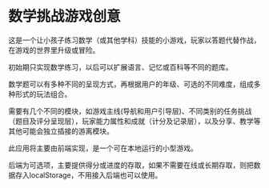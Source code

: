 # 数学挑战游戏创意

这是一个让小孩子练习数学（或其他学科）技能的小游戏，玩家以答题代替作战，在游戏的世界里升级或冒险。

初始期只实现数学练习，以后可以扩展语言、记忆或百科等不同的题库。

数学题可以有多种不同的呈现方式，再根据用户的年级、可选的不同难度，组成多种形式的玩法组合。

需要有几个不同的模块，如游戏主线(导航和用户引导层)、不同类别的任务挑战（题目及评分呈现层），玩家能力属性和成就（计分及记录层），以及分享、教学等其他可能会独立插接的游离模块。

此应用将主要由前端实现，是一个可在本地运行的小型游戏。

后端为可选项，主要提供得分或进度的存取，如果不需要在线或长期存取，则把数据存入localStorage，不用接入后端也可以使用。